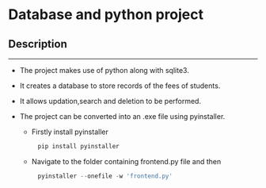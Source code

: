 # Database and python project
## Description
_ _ _
  * The project makes use of python along with sqlite3.
  * It creates a database to store records of the fees of students.
  * It allows updation,search and deletion to be performed.
  * The project can be converted into an .exe file using pyinstaller.

    * Firstly install pyinstaller
   
    ```python
         pip install pyinstaller
    ```
    * Navigate to the folder containing frontend.py file and then
   
    ```python
         pyinstaller --onefile -w 'frontend.py'
    ```
